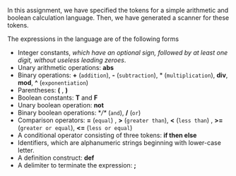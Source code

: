In this assignment, we have specified the tokens for a simple arithmetic and boolean calculation language.
Then, we have generated a scanner for these tokens.  

The expressions in the language are of the following forms
- Integer constants, *which have an optional sign, followed by at least one digit, without useless leading zeroes*.
- Unary arithmetic operations: **abs**
- Binary operations: **+** (`addition`), **-** (`subtraction`),  * (`multiplication`), **div**, **mod**, **^** (`exponentiation`)
- Parentheses: **(** , **)**
- Boolean constants: **T** and **F**
- Unary boolean operation: **not**
- Binary boolean operations:  **/\** (`and`), **\/** (`or`)
- Comparison operators: **=** (`equal`) , **>** (`greater than`), **<** (`less than`) , **>=** (`greater or equal`), **<=** (`less or equal`)
- A conditional operator consisting of three tokens: **if then else**
- Identifiers, which are alphanumeric strings beginning with lower-case letter.
- A definition construct: **def**
- A delimiter to terminate the expression: **;**
